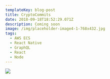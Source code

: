 ```yaml
---
templateKey: blog-post
title: CryptoCommits
date: 2018-09-18T18:52:29.071Z
description: Coming soon
image: /img/placeholder-image4-1-768x432.jpg
tags:
  - AWS ECS
  - React Native
  - GraphQL
  - React
  - Node
---
```

![](/img/placeholder-image4-1-768x432.jpg)
